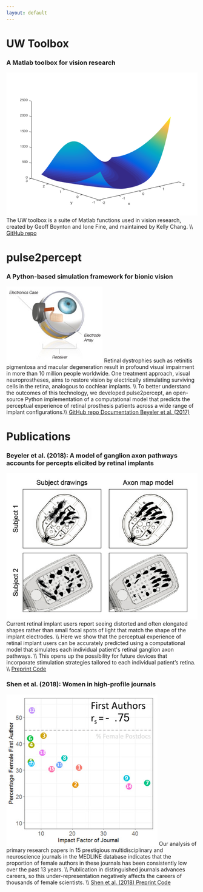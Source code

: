 ```yaml
---
layout: default
---
```


# UW Toolbox

### A Matlab toolbox for vision research

<img src="assets/images/uwtoolbox.png" class="project float-left"/>
The UW toolbox is a suite of Matlab functions used in vision research,
created by Geoff Boynton and Ione Fine, 
and maintained by Kelly Chang. \\
<a href="https://github.com/VisCog/UWToolbox" class="button">
  GitHub repo
</a>

<br clear="both"/>



# pulse2percept

### A Python-based simulation framework for bionic vision

<img src="assets/images/retinalimplant.jpg" class="project float-left"/>
Retinal dystrophies such as retinitis pigmentosa and macular degeneration
result in profound visual impairment in more than 10 million people worldwide.
One treatment approach, visual neuroprostheses, aims to restore vision
by electrically stimulating surviving cells in the retina,
analogous to cochlear implants. \\
To better understand the outcomes of this technology, we developed pulse2percept,
an open-source Python implementation of a computational model
that predicts the perceptual experience of retinal prosthesis patients
across a wide range of implant configurations.\\
<a href="https://github.com/uwescience/pulse2percept" class="button">
  GitHub repo
</a>
<a href="http://uwescience.github.io/pulse2percept/" class="button">
  Documentation
</a>
<a href="https://doi.org/10.25080/shinma-7f4c6e7-00c" class="button">
  Beyeler et al. (2017)
</a>

<br clear="both"/>



# Publications

### Beyeler et al. (2018): A model of ganglion axon pathways accounts for percepts elicited by retinal implants

<img src="assets/images/argus-shapes.jpg" class="project float-left"/>
Current retinal implant users report seeing distorted and often elongated shapes 
rather than small focal spots of light that match the shape of the implant electrodes. \\
Here we show that the perceptual experience of retinal implant users can be accurately predicted 
using a computational model that simulates each individual patient's retinal ganglion axon pathways. \\
This opens up the possibility for future devices that incorporate stimulation strategies 
tailored to each individual patient’s retina. \\
<a href="https://doi.org/10.1101/453035" class="button">
  Preprint
</a>
<a href="https://www.github.com/VisCog/ArgusShapes" class="button">
  Code
</a>

<br clear="both"/>



### Shen et al. (2018): Women in high-profile journals

<img src="assets/images/womeninscience.jpg" class="project float-left"/>
Our analysis of primary research papers in
15 prestigious multidisciplinary and neuroscience journals
in the MEDLINE database
indicates that the proportion of female authors in these journals
has been consistently low over the past 13 years. \\
Publication in distinguished journals advances careers,
so this under-representation negatively affects the careers
of thousands of female scientists. \\
<a href="https://www.nature.com/articles/d41586-018-02833-1" class="button">
  Shen et al. (2018)
</a>
<a href="https://www.biorxiv.org/content/early/2018/03/08/275362" class="button">
  Preprint
</a>
<a href="https://github.com/VisCog/Women_in_high_profile_journals" class="button">
  Code
</a>

<br clear="both"/>


